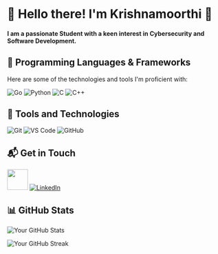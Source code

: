 # 👋 Hello there! I'm Krishnamoorthi 👋

#### I am a passionate Student with a keen interest in Cybersecurity and Software Development.

## 🚀 Programming Languages & Frameworks

Here are some of the technologies and tools I'm proficient with:

![Go](https://img.shields.io/badge/-Go-00ADD8?logo=go&logoColor=white&style=flat-square)
![Python](https://img.shields.io/badge/-Python-306998?logo=python&logoColor=white&style=flat-square)
![C](https://img.shields.io/badge/-C-00599C?logo=C&logoColor=white&style=flat-square)
![C++](https://img.shields.io/badge/-C%2B%2B-00599C?logo=C%2B%2B&logoColor=white&style=flat-square)

## 🚀 Tools and Technologies

![Git](https://img.shields.io/badge/-Git-F05032?logo=git&logoColor=white&style=flat-square)
![VS Code](https://img.shields.io/badge/-VS%20Code-007ACC?logo=visual-studio-code&logoColor=white&style=flat-square)
![GitHub](https://img.shields.io/badge/-GitHub-181717?logo=github&logoColor=white&style=flat-square)

## 📬 Get in Touch

<a href="mailto:p.l.krishnamoorthy@gmail.com"><img height="48" width="48" src="https://i.ibb.co/vD0fmh5/iconizer-icons8-gmail.png" ></a>
<a href="https://www.linkedin.com/in/krishnamoorthi-p-l-3307bb28a/">![LinkedIn](https://skillicons.dev/icons?i=linkedin)</a>


## 📊 GitHub Stats

![Your GitHub Stats](https://github-readme-stats.vercel.app/api?username=Kr1shna02&show_icons=true&count_private=true&hide_title=true&hide=prs&theme=radical&border_radius=10)

![Your GitHub Streak](https://github-readme-streak-stats.herokuapp.com/?user=Kr1shna02&theme=radical&border_radius=10)    


